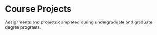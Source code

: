 # Course Projects 
Assignments and projects completed during undergraduate and graduate degree programs.
